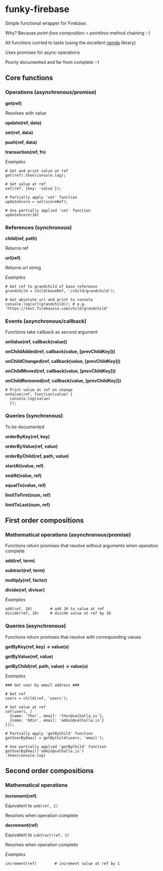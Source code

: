 # funky-firebase

Simple functional wrapper for Firebase.

Why? Because _point-free_ composition > _pointless_ method chaining :-)

All functions curried to taste (using the excellent [ramda](http://ramdajs.com/) library)

Uses promises for async operations

Poorly documented and far from complete :-)

## Core functions

### Operations (asynchronous/promise)

**get(ref)**

Resolves with value

**update(ref, data)**

**set(ref, data)**

**push(ref, data)**

**transaction(ref, fn)**

_Examples_
```
# Get and print value at ref
get(ref).then(console.log);

# Set value at ref
set(ref, {key: 'value'});

# Partially apply 'set' function
updateScore = set(scoreRef);

# Use partially applied 'set' function
updateScore(10)
```

### References (synchronous)

**child(ref, path)**

Returns ref

**url(ref)**

Returns url string

_Examples_
```
# Get ref to grandchild of base reference
grandchild = child(baseRef, '/child/grandchild');

# Get absolute url and print to console
console.log(url(grandchild)); # e.g. 'https://test.firebaseio.com/child/grandchild'
```

### Events (asynchronous/callback)
Functions take callback as second argument

**onValue(ref, callback(value))**

**onChildAdded(ref, callback(value, [prevChildKey]))**

**onChildChanged(ref, callback(value, [prevChildKey]))**

**onChildMoved(ref, callback(value, [prevChildKey]))**

**onChildRemoved(ref, callback(value, [prevChildKey]))**

```
# Print value at ref on change
onValue(ref, function(value) {
  console.log(value)
  });
```

### Queries (synchronous)

To be documented

**orderByKey(ref, key)**

**orderByValue(ref, value)**

**orderByChild(ref, path, value)**

**startAt(value, ref)**

**endAt(value, ref)**

**equalTo(value, ref)**

**limitToFirst(num, ref)**

**limitToLast(num, ref)**




## First order compositions

### Mathematical operations (asynchronous/promise)

Functions return promises that resolve without arguments when operation complete

**add(ref, term)**

**subtract(ref, term)**

**multiply(ref, factor)**

**divide(ref, divisor)**

_Examples_
```
add(ref, 10)        # add 10 to value at ref
divide(ref, 10)     # divide value at ref by 10
```

### Queries (asynchronous)

Functions return promises that resolve with corresponding values

**getByKey(ref, key) -> value(s)**

**getByValue(ref, value)**

**getByChild(ref, path, value) -> value(s)**

_Examples_
```
### Get user by email address ###

# Get ref
users = child(ref, 'users');

# Set value at ref
set(users, [
  {name: 'Thor', email: 'thor@valhalla.is'},
  {name: 'Odin', email: 'admin@valhalla.is'}
}]);

# Partially apply 'getByChild' function
getUserByEmail = getByChild(users, 'email');

# Use partially applied 'getByChild' function
getUserByEmail('admin@valhalla.is')
.then(console.log)
```

## Second order compositions

### Mathematical operations

**increment(ref)**

Equivalent to `add(ref, 1)`

Resolves when operation complete

**decrement(ref)**

Equivalent to `subtract(ref, 1)`

Resolves when operation complete

_Examples_

```
increment(ref)        # increment value at ref by 1
```

